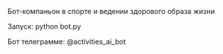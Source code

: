 Бот-компаньон в спорте и ведении здорового образа жизни

Запуск:
python bot.py

Бот  телеграмме:
@activities_ai_bot
